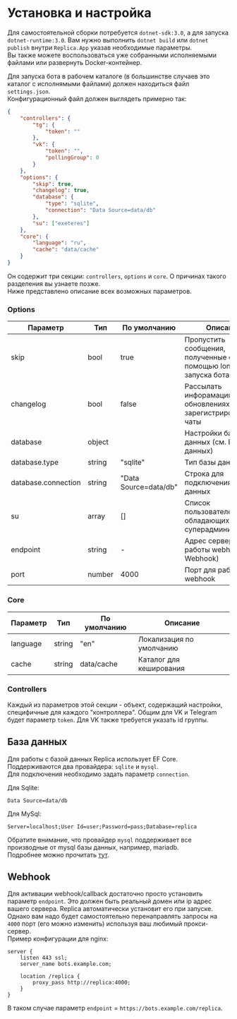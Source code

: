 # Установка и настройка

Для самостоятельной сборки потребуется `dotnet-sdk:3.0`, а для запуска `dotnet-runtime:3.0`. Вам нужно выполнить `dotnet build` или `dotnet publish` внутри `Replica.App` указав необходимые параметры. <br/>
Вы также можете воспользоваться уже собранными исполняемыми файлами или развернуть Docker-контейнер.

Для запуска бота в рабочем каталоге (в большинстве случаев это каталог с исполнямыми файлами) должен находиться файл `settings.json`. <br/>
Конфигурационный файл должен выглядеть примерно так:

```json
{
    "controllers": {
        "tg": {
            "token": ""
        },
        "vk": {
            "token": "",
            "pollingGroup": 0
        }
    },
    "options": {
        "skip": true,
        "changelog": true,
        "database": {
            "type": "sqlite",
            "connection": "Data Source=data/db"
        },
        "su": ["exeteres"]
    },
    "core": {
        "language": "ru",
        "cache": "data/cache"
    }
}
```

Он содержит три секции: `controllers`, `options` и `core`. О причинах такого разделения вы узнаете позже. <br/>
Ниже представлено описание всех возможных параметров.

### Options

| Параметр            | Тип    | По умолчанию          | Описание                                                            |
| ------------------- | ------ | --------------------- | ------------------------------------------------------------------- |
| skip                | bool   | true                  | Пропустить сообщения, полученные с помощью longpoll до запуска бота |
| changelog           | bool   | false                 | Рассылать инфорамация об обновлениях бота в зарегистрированные чаты |
| database            | object |                       | Настройки базы данных (см. База данных)                             |
| database.type       | string | "sqlite"              | Тип базы данных                                                     |
| database.connection | string | "Data Source=data/db" | Строка для подключения к базе данных                                |
| su                  | array  | []                    | Список пользователей, обладающих правами суперадминистратора        |
| endpoint            | string | -                     | Адрес сервера для работы webhook (см. Webhook)                      |
| port                | number | 4000                  | Порт для работы webhook                                             |

### Core

| Параметр | Тип    | По умолчанию | Описание                 |
| -------- | ------ | ------------ | ------------------------ |
| language | string | "en"         | Локализация по умолчанию |
| cache    | string | data/cache   | Каталог для кеширования  |

### Controllers

Каждый из параметров этой секции - объект, содержащий настройки, специфичные для каждого "контроллера".
Общим для VK и Telegram будет параметр `token`. Для VK также требуется указать id группы. <br/>

## База данных

Для работы с базой данных Replica использует EF Core. Поддерживаются два провайдера: `sqlite` и `mysql`. <br/>
Для подключения необходимо задать параметр `connection`.

Для Sqlite:

```
Data Source=data/db
```

Для MySql:

```
Server=localhost;User Id=user;Password=pass;Database=replica
```

Обратите внимание, что провайдер `mysql` поддерживает все производные от mysql базы данных, например, mariadb. <br/>
Подробнее можно прочитать [тут](https://www.connectionstrings.com/).

## Webhook

Для активации webhook/callback достаточно просто установить параметр `endpoint`. Это должен быть реальный домен или ip адрес вашего сервера. Replica автоматически установит его при запуске.<br/>
Однако вам надо будет самостоятельно перенаправлять запросы на `4000` порт (его можно изменить) используя ваш любимый прокси-сервер. <br/>
Пример конфигурации для nginx:

```
server {
	listen 443 ssl;
	server_name bots.example.com;

	location /replica {
		proxy_pass http://replica:4000;
	}
}
```

В таком случае параметр `endpoint` = `https://bots.example.com/replica`.
